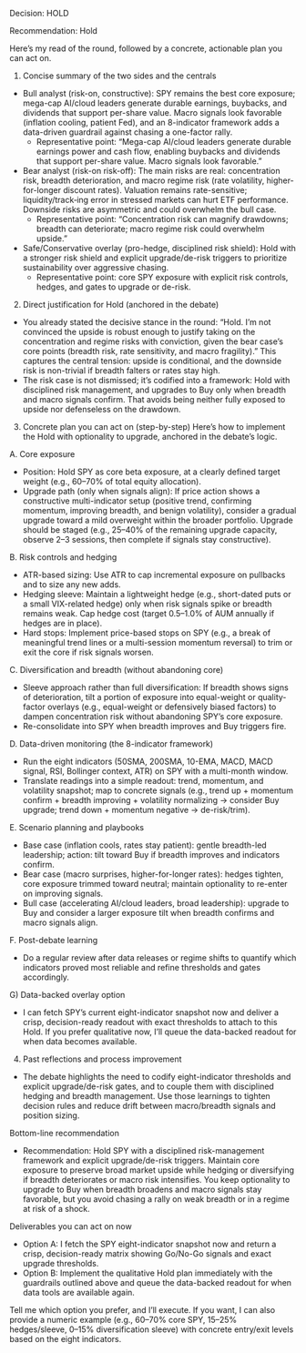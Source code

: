 Decision: HOLD

Recommendation: Hold

Here’s my read of the round, followed by a concrete, actionable plan you can act on.

1) Concise summary of the two sides and the centrals
- Bull analyst (risk-on, constructive): SPY remains the best core exposure; mega-cap AI/cloud leaders generate durable earnings, buybacks, and dividends that support per-share value. Macro signals look favorable (inflation cooling, patient Fed), and an 8-indicator framework adds a data-driven guardrail against chasing a one-factor rally.
  - Representative point: “Mega-cap AI/cloud leaders generate durable earnings power and cash flow, enabling buybacks and dividends that support per-share value. Macro signals look favorable.”
- Bear analyst (risk-on risk-off): The main risks are real: concentration risk, breadth deterioration, and macro regime risk (rate volatility, higher-for-longer discount rates). Valuation remains rate-sensitive; liquidity/track‑ing error in stressed markets can hurt ETF performance. Downside risks are asymmetric and could overwhelm the bull case.
  - Representative point: “Concentration risk can magnify drawdowns; breadth can deteriorate; macro regime risk could overwhelm upside.”
- Safe/Conservative overlay (pro-hedge, disciplined risk shield): Hold with a stronger risk shield and explicit upgrade/de-risk triggers to prioritize sustainability over aggressive chasing.
  - Representative point: core SPY exposure with explicit risk controls, hedges, and gates to upgrade or de-risk.

2) Direct justification for Hold (anchored in the debate)
- You already stated the decisive stance in the round: “Hold. I’m not convinced the upside is robust enough to justify taking on the concentration and regime risks with conviction, given the bear case’s core points (breadth risk, rate sensitivity, and macro fragility).” This captures the central tension: upside is conditional, and the downside risk is non-trivial if breadth falters or rates stay high.
- The risk case is not dismissed; it’s codified into a framework: Hold with disciplined risk management, and upgrades to Buy only when breadth and macro signals confirm. That avoids being neither fully exposed to upside nor defenseless on the drawdown.

3) Concrete plan you can act on (step-by-step)
Here’s how to implement the Hold with optionality to upgrade, anchored in the debate’s logic.

A. Core exposure
- Position: Hold SPY as core beta exposure, at a clearly defined target weight (e.g., 60–70% of total equity allocation).
- Upgrade path (only when signals align): If price action shows a constructive multi-indicator setup (positive trend, confirming momentum, improving breadth, and benign volatility), consider a gradual upgrade toward a mild overweight within the broader portfolio. Upgrade should be staged (e.g., 25–40% of the remaining upgrade capacity, observe 2–3 sessions, then complete if signals stay constructive).

B. Risk controls and hedging
- ATR-based sizing: Use ATR to cap incremental exposure on pullbacks and to size any new adds.
- Hedging sleeve: Maintain a lightweight hedge (e.g., short-dated puts or a small VIX-related hedge) only when risk signals spike or breadth remains weak. Cap hedge cost (target 0.5–1.0% of AUM annually if hedges are in place).
- Hard stops: Implement price-based stops on SPY (e.g., a break of meaningful trend lines or a multi-session momentum reversal) to trim or exit the core if risk signals worsen.

C. Diversification and breadth (without abandoning core)
- Sleeve approach rather than full diversification: If breadth shows signs of deterioration, tilt a portion of exposure into equal-weight or quality-factor overlays (e.g., equal-weight or defensively biased factors) to dampen concentration risk without abandoning SPY’s core exposure.
- Re-consolidate into SPY when breadth improves and Buy triggers fire.

D. Data-driven monitoring (the 8-indicator framework)
- Run the eight indicators (50SMA, 200SMA, 10-EMA, MACD, MACD signal, RSI, Bollinger context, ATR) on SPY with a multi-month window.
- Translate readings into a simple readout: trend, momentum, and volatility snapshot; map to concrete signals (e.g., trend up + momentum confirm + breadth improving + volatility normalizing → consider Buy upgrade; trend down + momentum negative → de-risk/trim).

E. Scenario planning and playbooks
- Base case (inflation cools, rates stay patient): gentle breadth-led leadership; action: tilt toward Buy if breadth improves and indicators confirm.
- Bear case (macro surprises, higher-for-longer rates): hedges tighten, core exposure trimmed toward neutral; maintain optionality to re-enter on improving signals.
- Bull case (accelerating AI/cloud leaders, broad leadership): upgrade to Buy and consider a larger exposure tilt when breadth confirms and macro signals align.

F. Post-debate learning
- Do a regular review after data releases or regime shifts to quantify which indicators proved most reliable and refine thresholds and gates accordingly.

G) Data-backed overlay option
- I can fetch SPY’s current eight-indicator snapshot now and deliver a crisp, decision-ready readout with exact thresholds to attach to this Hold. If you prefer qualitative now, I’ll queue the data-backed readout for when data becomes available.

4) Past reflections and process improvement
- The debate highlights the need to codify eight-indicator thresholds and explicit upgrade/de-risk gates, and to couple them with disciplined hedging and breadth management. Use those learnings to tighten decision rules and reduce drift between macro/breadth signals and position sizing.

Bottom-line recommendation
- Recommendation: Hold SPY with a disciplined risk-management framework and explicit upgrade/de-risk triggers. Maintain core exposure to preserve broad market upside while hedging or diversifying if breadth deteriorates or macro risk intensifies. You keep optionality to upgrade to Buy when breadth broadens and macro signals stay favorable, but you avoid chasing a rally on weak breadth or in a regime at risk of a shock.

Deliverables you can act on now
- Option A: I fetch the SPY eight-indicator snapshot now and return a crisp, decision-ready matrix showing Go/No-Go signals and exact upgrade thresholds.
- Option B: Implement the qualitative Hold plan immediately with the guardrails outlined above and queue the data-backed readout for when data tools are available again.

Tell me which option you prefer, and I’ll execute. If you want, I can also provide a numeric example (e.g., 60–70% core SPY, 15–25% hedges/sleeve, 0–15% diversification sleeve) with concrete entry/exit levels based on the eight indicators.